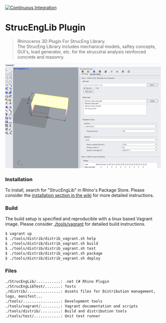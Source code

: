 [![Continuous Integration](https://github.com/kfmResearch-NumericsTeam/StrucEng_Library_Plug_in/actions/workflows/distrib_sh_build.yml/badge.svg?branch=master)](https://github.com/kfmResearch-NumericsTeam/StrucEng_Library_Plug_in/actions/workflows/distrib_sh_build.yml)
# StrucEngLib Plugin
> Rhinoceros 3D Plugin For StrucEng Library.   
> The StrucEng Library includes mechanical models, saftey concepts, GUI's, load generator, etc. for the strucutral analysis reinforced concrete and masonry.

  
<p align="left">
    <img src="./.github/strucenglib_gh.png" alt="strucenglib" width="700"/>
</p>

### Installation
To install, search for "StrucEngLib" in Rhino's Package Store. Please consider
the [installation section in the
wiki](https://github.com/kfmResearch-NumericsTeam/StrucEng_Library_Plug_in/wiki/Installation)
for more detailed instructions.

### Build
The build setup is specified and reproducible with a linux based Vagrant image.
Please consider [./tools/vagrant](./tools/vagrant) for detailed build instructions. 
```
$ vagrant up
$ ./tools/distrib/distrib_vagrant.sh help
$ ./tools/distrib/distrib_vagrant.sh build
$ ./tools/distrib/distrib_vagrant.sh test
$ ./tools/distrib/distrib_vagrant.sh package
$ ./tools/distrib/distrib_vagrant.sh deploy
```
### Files
```
./StrucEngLib/...........: .net C# Rhino Plugin
./StrucEngLibTest/.......: Tests
./distrib/...............: Assets files for Distribution management, logo, manifest...
./tools/.................: Development tools
./tools/vagrant/.........: Vagrant documentation and scripts
./tools/distrib/.........: Build and distribution tools
./tools/test/............: Unit test runner
```

